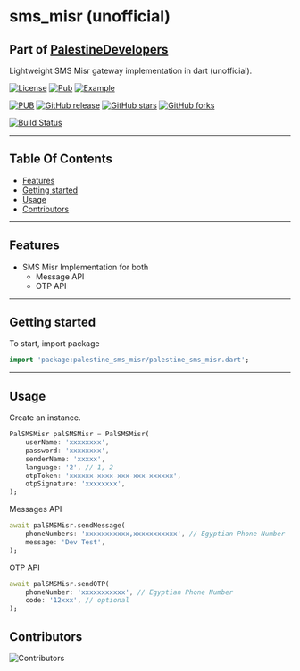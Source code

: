 # sms_misr (unofficial)

## Part of [PalestineDevelopers](https://github.com/PalestineDevelopers)

Lightweight SMS Misr gateway implementation in dart (unofficial).

[![License](https://img.shields.io/github/license/PalestineDevelopers/sms_misr?style=for-the-badge)](https://github.com/PalestineDevelopers)
[![Pub](https://img.shields.io/badge/Palestine%20SMS%20Misr-pub-blue?style=for-the-badge)](https://pub.dev/packages/palestine_sms_misr)
[![Example](https://img.shields.io/badge/Example-Ex-success?style=for-the-badge)](https://pub.dev/packages/palestine_sms_misr/example)

[![PUB](https://img.shields.io/pub/v/palestine_sms_misr.svg?style=for-the-badge)](https://pub.dev/packages/palestine_sms_misr)
[![GitHub release](https://img.shields.io/github/v/release/PalestineDevelopers/sms_misr?style=for-the-badge)](https://github.com/PalestineDevelopers/sms_misr/releases)
[![GitHub stars](https://img.shields.io/github/stars/PalestineDevelopers/sms_misr?style=for-the-badge)](https://github.com/PalestineDevelopers/sms_misr)
[![GitHub forks](https://img.shields.io/github/forks/PalestineDevelopers/sms_misr?style=for-the-badge)](https://github.com/PalestineDevelopers/sms_misr)

[![Build Status](https://img.shields.io/endpoint.svg?url=https%3A%2F%2Factions-badge.atrox.dev%2FPalestineDevelopers%2Fsms_misr%2Fbadge%3Fref%3Dmain&style=for-the-badge)](https://actions-badge.atrox.dev/PalestineDevelopers/sms_misr/goto?ref=main)

---

## Table Of Contents

* [Features](#features)
* [Getting started](#getting-started)
* [Usage](#usage)
* [Contributors](#contributors)

---

## Features

* SMS Misr Implementation for both
  * Message API
  * OTP API

---

## Getting started

To start, import package

```dart
import 'package:palestine_sms_misr/palestine_sms_misr.dart';
```

---

## Usage

Create an instance.

```dart
PalSMSMisr palSMSMisr = PalSMSMisr(
    userName: 'xxxxxxxx',
    password: 'xxxxxxxx',
    senderName: 'xxxxx',
    language: '2', // 1, 2
    otpToken: 'xxxxxx-xxxx-xxx-xxx-xxxxxx',
    otpSignature: 'xxxxxxxx',
);
```

Messages API

```dart
await palSMSMisr.sendMessage(
    phoneNumbers: 'xxxxxxxxxxx,xxxxxxxxxxx', // Egyptian Phone Number
    message: 'Dev Test',
);
```

OTP API

```dart
await palSMSMisr.sendOTP(
    phoneNumber: 'xxxxxxxxxxx', // Egyptian Phone Number
    code: '12xxx', // optional
);
```

## Contributors

![Contributors](https://contrib.rocks/image?repo=palestinedevelopers/sms_misr)
